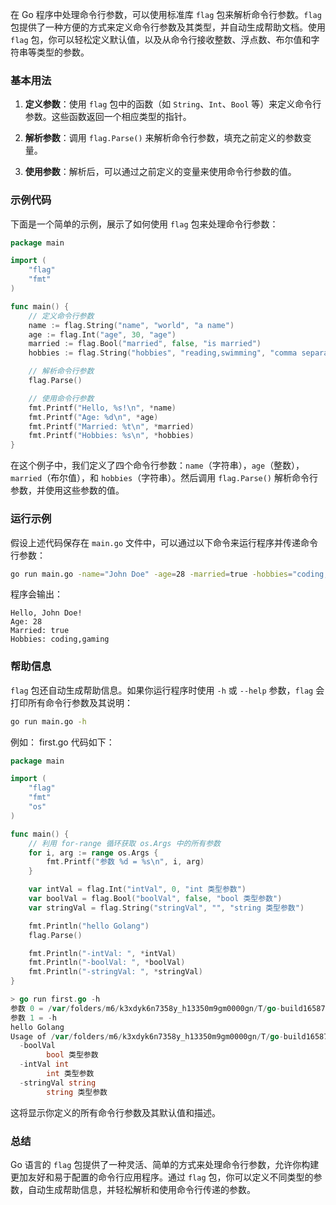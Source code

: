 在 Go 程序中处理命令行参数，可以使用标准库 `flag` 包来解析命令行参数。`flag` 包提供了一种方便的方式来定义命令行参数及其类型，并自动生成帮助文档。使用 `flag` 包，你可以轻松定义默认值，以及从命令行接收整数、浮点数、布尔值和字符串等类型的参数。

### 基本用法

1. **定义参数**：使用 `flag` 包中的函数（如 `String`、`Int`、`Bool` 等）来定义命令行参数。这些函数返回一个相应类型的指针。

2. **解析参数**：调用 `flag.Parse()` 来解析命令行参数，填充之前定义的参数变量。

3. **使用参数**：解析后，可以通过之前定义的变量来使用命令行参数的值。

### 示例代码

下面是一个简单的示例，展示了如何使用 `flag` 包来处理命令行参数：

```go
package main

import (
	"flag"
	"fmt"
)

func main() {
	// 定义命令行参数
	name := flag.String("name", "world", "a name")
	age := flag.Int("age", 30, "age")
	married := flag.Bool("married", false, "is married")
	hobbies := flag.String("hobbies", "reading,swimming", "comma separated list of hobbies")

	// 解析命令行参数
	flag.Parse()

	// 使用命令行参数
	fmt.Printf("Hello, %s!\n", *name)
	fmt.Printf("Age: %d\n", *age)
	fmt.Printf("Married: %t\n", *married)
	fmt.Printf("Hobbies: %s\n", *hobbies)
}
```

在这个例子中，我们定义了四个命令行参数：`name`（字符串），`age`（整数），`married`（布尔值），和 `hobbies`（字符串）。然后调用 `flag.Parse()` 解析命令行参数，并使用这些参数的值。

### 运行示例

假设上述代码保存在 `main.go` 文件中，可以通过以下命令来运行程序并传递命令行参数：

```sh
go run main.go -name="John Doe" -age=28 -married=true -hobbies="coding,gaming"
```

程序会输出：

```
Hello, John Doe!
Age: 28
Married: true
Hobbies: coding,gaming
```

### 帮助信息

`flag` 包还自动生成帮助信息。如果你运行程序时使用 `-h` 或 `--help` 参数，`flag` 会打印所有命令行参数及其说明：

```sh
go run main.go -h
```

例如：
first.go 代码如下：

```go
package main

import (
	"flag"
	"fmt"
	"os"
)

func main() {
	// 利用 for-range 循环获取 os.Args 中的所有参数
	for i, arg := range os.Args {
		fmt.Printf("参数 %d = %s\n", i, arg)
	}

	var intVal = flag.Int("intVal", 0, "int 类型参数")
	var boolVal = flag.Bool("boolVal", false, "bool 类型参数")
	var stringVal = flag.String("stringVal", "", "string 类型参数")

	fmt.Println("hello Golang")
	flag.Parse()

	fmt.Println("-intVal: ", *intVal)
	fmt.Println("-boolVal: ", *boolVal)
	fmt.Println("-stringVal: ", *stringVal)
}
```

```go
> go run first.go -h
参数 0 = /var/folders/m6/k3xdyk6n7358y_h13350m9gm0000gn/T/go-build1658734108/b001/exe/first
参数 1 = -h
hello Golang
Usage of /var/folders/m6/k3xdyk6n7358y_h13350m9gm0000gn/T/go-build1658734108/b001/exe/first:
  -boolVal
        bool 类型参数
  -intVal int
        int 类型参数
  -stringVal string
        string 类型参数
```

这将显示你定义的所有命令行参数及其默认值和描述。

### 总结

Go 语言的 `flag` 包提供了一种灵活、简单的方式来处理命令行参数，允许你构建更加友好和易于配置的命令行应用程序。通过 `flag` 包，你可以定义不同类型的参数，自动生成帮助信息，并轻松解析和使用命令行传递的参数。
